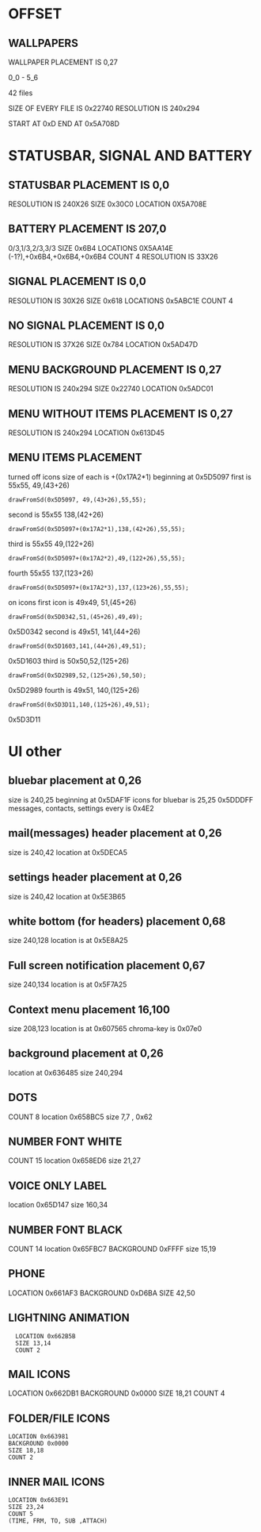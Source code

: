 
# OFFSET

## WALLPAPERS

 WALLPAPER PLACEMENT IS 0,27

0_0 - 5_6

42 files

SIZE OF EVERY FILE IS 0x22740
RESOLUTION IS 240x294


START AT 0xD
END AT 0x5A708D

# STATUSBAR, SIGNAL AND BATTERY

## STATUSBAR PLACEMENT IS 0,0
  RESOLUTION IS 240X26
  SIZE 0x30C0
  LOCATION 0X5A708E

## BATTERY PLACEMENT IS 207,0
  0/3,1/3,2/3,3/3
  SIZE 0x6B4
  LOCATIONS 0X5AA14E (-1?),+0x6B4,+0x6B4,+0x6B4
  COUNT 4
  RESOLUTION IS 33X26

## SIGNAL PLACEMENT IS 0,0
  RESOLUTION IS 30X26
  SIZE 0x618
  LOCATIONS 0x5ABC1E
  COUNT 4


## NO SIGNAL PLACEMENT IS 0,0
  RESOLUTION IS 37X26
  SIZE 0x784
  LOCATION 0x5AD47D

## MENU BACKGROUND PLACEMENT IS 0,27
  RESOLUTION IS 240x294
  SIZE 0x22740
  LOCATION 0x5ADC01

## MENU WITHOUT ITEMS PLACEMENT IS 0,27
  RESOLUTION IS 240x294
  LOCATION 0x613D45

## MENU ITEMS PLACEMENT

  turned off icons
  size of each is +(0x17A2*1)
  beginning at 0x5D5097
  first is 55x55, 49,(43+26)
  
  ```drawFromSd(0x5D5097, 49,(43+26),55,55);```
  
  second is 55x55 138,(42+26)
  
  ```drawFromSd(0x5D5097+(0x17A2*1),138,(42+26),55,55);```
  
  third is 55x55 49,(122+26)
  
  ```drawFromSd(0x5D5097+(0x17A2*2),49,(122+26),55,55);```
  
  fourth 55x55 137,(123+26)
  
  ```drawFromSd(0x5D5097+(0x17A2*3),137,(123+26),55,55);```
  

  on icons
  first icon is 49x49, 51,(45+26)
  
  ```drawFromSd(0x5D0342,51,(45+26),49,49);```
  
  0x5D0342
  second is 49x51, 141,(44+26)
  
  ```drawFromSd(0x5D1603,141,(44+26),49,51);```
  
  0x5D1603
  third is 50x50,52,(125+26)
  
  ```drawFromSd(0x5D2989,52,(125+26),50,50);```
  
  0x5D2989
  fourth is 49x51, 140,(125+26)
  
  ```drawFromSd(0x5D3D11,140,(125+26),49,51);```
  
  0x5D3D11

# UI other
##  bluebar placement at 0,26
  size is 240,25
  beginning at 0x5DAF1F
  icons for bluebar is 25,25 0x5DDDFF
    messages, contacts, settings
  every is 0x4E2

##  mail(messages) header placement at 0,26
  size is 240,42
  location at 0x5DECA5

##  settings header placement at 0,26
  size is 240,42
  location at 0x5E3B65

##  white bottom (for headers) placement 0,68
  size 240,128
  location is at 0x5E8A25

##  Full screen notification placement 0,67
  size 240,134
  location is at 0x5F7A25

##  Context menu placement 16,100
  size 208,123
  location is at 0x607565
  chroma-key is 0x07e0

##  background placement at 0,26
  location at 0x636485
  size 240,294

##  DOTS
  COUNT 8
  location 0x658BC5
  size 7,7 , 0x62

##  NUMBER FONT WHITE
  COUNT 15
  location 0x658ED6
  size 21,27

##  VOICE ONLY LABEL
  location 0x65D147
  size 160,34

##  NUMBER FONT BLACK
  COUNT 14
  location 0x65FBC7
  BACKGROUND 0xFFFF
  size 15,19

##  PHONE
  LOCATION 0x661AF3
  BACKGROUND  0xD6BA
  SIZE 42,50
##    LIGHTNING ANIMATION
      LOCATION 0x662B5B 
      SIZE 13,14
      COUNT 2

## MAIL ICONS
   LOCATION 0x662DB1
    BACKGROUND 0x0000
    SIZE 18,21
    COUNT 4

## FOLDER/FILE ICONS
    LOCATION 0x663981
    BACKGROUND 0x0000
    SIZE 18,18
    COUNT 2

## INNER MAIL ICONS
    LOCATION 0x663E91
    SIZE 23,24
    COUNT 5
    (TIME, FRM, TO, SUB ,ATTACH)
